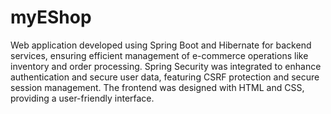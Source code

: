 # myEShop

Web application developed using Spring Boot and Hibernate for backend services, ensuring efficient management of e-commerce operations like inventory and order processing. Spring Security was integrated to enhance authentication and secure user data, featuring CSRF protection and secure session management. The frontend was designed with HTML and CSS, providing a user-friendly interface.
